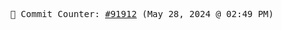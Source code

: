 <p align="center">
    <samp>
        📮 Commit Counter: <a href="https://github.com/Javascript-void0/Javascript-void0/commits/main">#91912</a> (May 28, 2024 @ 02:49 PM)
    </samp>
</p>